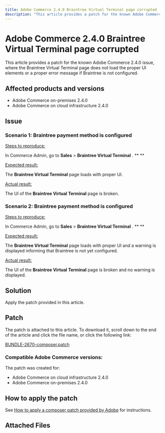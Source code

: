 ```yaml
---
title: Adobe Commerce 2.4.0 Braintree Virtual Terminal page corrupted
description: "This article provides a patch for the known Adobe Commerce 2.4.0 issue, where the Braintree Virtual Terminal page does not load the proper UI elements or a proper error message if Braintree is not configured."
---
```


# Adobe Commerce 2.4.0 Braintree Virtual Terminal page corrupted

This article provides a patch for the known Adobe Commerce 2.4.0 issue, where the Braintree Virtual Terminal page does not load the proper UI elements or a proper error message if Braintree is not configured.

## Affected products and versions

* Adobe Commerce on-premises 2.4.0
* Adobe Commerce on cloud infrastructure 2.4.0

## Issue

### Scenario 1: Braintree payment method is configured

 <u>Steps to reproduce:</u>

In Commerce Admin, go to **Sales** > **Braintree Virtual Terminal** . ** **

 <u>Expected result:</u>

The **Braintree Virtual Terminal** page loads with proper UI.

 <u>Actual result:</u>

The UI of the **Braintree Virtual Terminal** page is broken.

### Scenario 2: Braintree payment method is configured

 <u>Steps to reproduce:</u>

In Commerce Admin, go to **Sales** > **Braintree Virtual Terminal** . ** **

 <u>Expected result:</u>

The **Braintree Virtual Terminal** page loads with proper UI and a warning is displayed informing that Braintree is not yet configured.

 <u>Actual result:</u>

The UI of the **Braintree Virtual Terminal** page is broken and no warning is displayed.

## Solution

Apply the patch provided in this article.

## Patch

The patch is attached to this article. To download it, scroll down to the end of the article and click the file name, or click the following link:

 [BUNDLE-2670-composer.patch](assets/BUNDLE-2670-composer.patch.zip)

### Compatible Adobe Commerce versions:

The patch was created for:

* Adobe Commerce on cloud infrastructure 2.4.0
* Adobe Commerce on-premises 2.4.0

## How to apply the patch

See [How to apply a composer patch provided by Adobe](/help/how-to/general/how-to-apply-a-composer-patch-provided-by-magento.md) for instructions.

## Attached Files